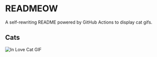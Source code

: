 # READMEOW

A self-rewriting README powered by GitHub Actions to display cat gifs.

## Cats

![In Love Cat GIF](https://media4.giphy.com/media/v1.Y2lkPTlhY2QwMmRhcGhsZzF6a2wxdHBwc3BvdHF4YnkzOWlqbmtrYWttaHhtZzBnNzF5NyZlcD12MV9naWZzX3NlYXJjaCZjdD1n/MDJ9IbxxvDUQM/200.gif)
